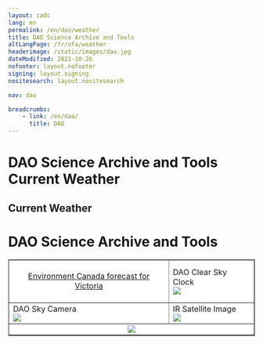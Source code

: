 ```yaml
---
layout: cadc
lang: en
permalink: /en/dao/weather
title: DAO Science Archive and Tools
altLangPage: /fr/ofa/weather
headerimage: /static/images/dao.jpg
dateModified: 2021-10-26
nofooter: layout.nofooter
signing: layout.signing
nositesearch: layout.nositesearch

nav: dao

breadcrumbs:
    - link: /en/dao/
      title: DAO
---
```


<div class="span-6">
 <h1 id="wb-cont" class="wb-invisible">DAO Science Archive and Tools Current Weather</h1>
 <h2 class="align-center">Current Weather</h2>
 <h1 id="wb-cont" class="wb-invisible">DAO Science Archive and Tools</h1>


<center>
<table bgcolor="#FFFFFF" border="1" cellspacing="0" cellpadding="4" data-darkreader-inline-bgcolor="" style="">

<tbody class="table"><tr>
<td align="center">
<br>
<a href="http://weather.gc.ca/city/pages/bc-85_metric_e.html" class="ui-link">Environment Canada forecast for Victoria</a><br><br>
</td>

<td>
DAO Clear Sky Clock<br>
<a href="http://cleardarksky.com/c/DomObBCkey.html" class="ui-link">
<img src="http://cleardarksky.com/c/DomObBCcs0.gif?1"></a>
</td>
</tr>

<tr>
<td>
DAO Sky Camera<br>
<a href="/files/vault/DAO/Monitoring/skycamera.jpg" class="ui-link"><img src="/files/vault/DAO/Monitoring/skycamera.jpg"></a>
</td>

<td>
IR Satellite Image<br>
<a href="http://weather.gc.ca/satellite/satellite_anim_e.html?sat=goes&amp;area=wcan&amp;type=1070" class="ui-link">
<img src="http://weather.gc.ca/data/satellite/goes_wcan_1070_100.jpg"></a>
</td>
</tr>

<tr>
<td align="center" colspan="2">
<!--
<a href="/files/vault/DAO/Monitoring/weatherStrip.png"></a>
-->
<img src="/files/vault/DAO/Monitoring/weatherStrip.png">
</td>
</tr>

</tbody></table>


</center></div>
